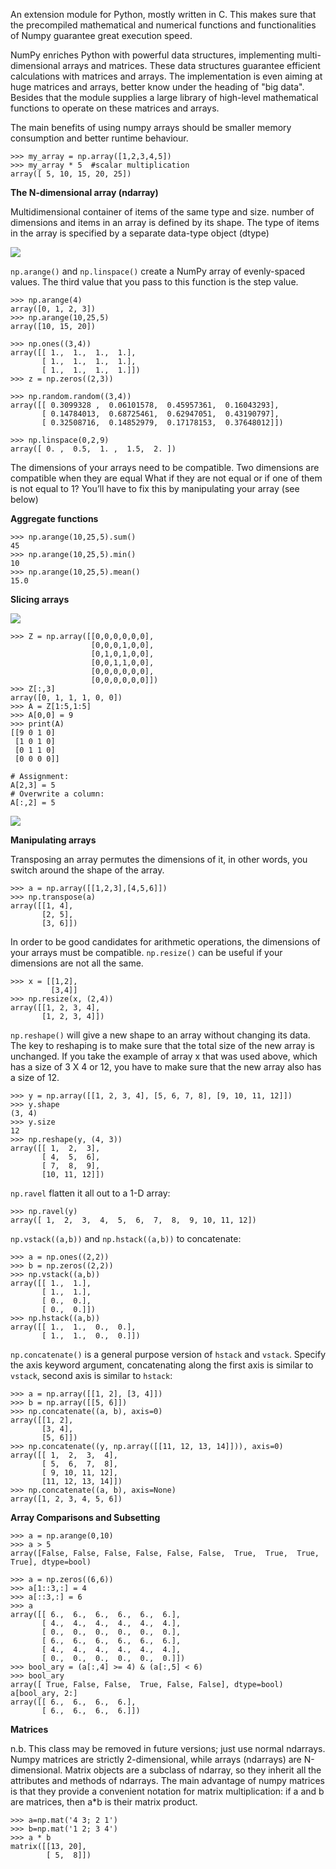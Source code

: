 An extension module for Python, mostly written in C. This makes sure that the precompiled mathematical and numerical functions and functionalities of Numpy guarantee great execution speed.

NumPy enriches Python with powerful data structures, implementing multi-dimensional arrays and matrices. These data structures guarantee efficient calculations with matrices and arrays. The implementation is even aiming at huge matrices and arrays, better know under the heading of "big data". Besides that the module supplies a large library of high-level mathematical functions to operate on these matrices and arrays.

The main benefits of using numpy arrays should be smaller memory consumption and better runtime behaviour.

    >>> my_array = np.array([1,2,3,4,5])
    >>> my_array * 5  #scalar multiplication
    array([ 5, 10, 15, 20, 25])

**The N-dimensional array (ndarray)**

Multidimensional container of items of the same type and size. number of dimensions and items in an array is defined by its shape. The type of items in the array is specified by a separate data-type object (dtype)

![](../images/multi-dim-arrays.png)

`np.arange()` and `np.linspace()` create a NumPy array of evenly-spaced values. The third value that you pass to this function is the step value.

    >>> np.arange(4)
    array([0, 1, 2, 3])
    >>> np.arange(10,25,5)
    array([10, 15, 20])

    >>> np.ones((3,4))
    array([[ 1.,  1.,  1.,  1.],
           [ 1.,  1.,  1.,  1.],
           [ 1.,  1.,  1.,  1.]])
    >>> z = np.zeros((2,3))

    >>> np.random.random((3,4))
    array([[ 0.3099328 ,  0.06101578,  0.45957361,  0.16043293],
           [ 0.14784013,  0.68725461,  0.62947051,  0.43190797],
           [ 0.32508716,  0.14852979,  0.17178153,  0.37648012]])

    >>> np.linspace(0,2,9)
    array([ 0. ,  0.5,  1. ,  1.5,  2. ])

The dimensions of your arrays need to be compatible. Two dimensions are compatible when they are equal
What if they are not equal or if one of them is not equal to 1?
You’ll have to fix this by manipulating your array (see below)

**Aggregate functions**

    >>> np.arange(10,25,5).sum()
    45
    >>> np.arange(10,25,5).min()
    10
    >>> np.arange(10,25,5).mean()
    15.0

**Slicing arrays**

![](../images/nparray-slicing2.png)

    >>> Z = np.array([[0,0,0,0,0,0],
                      [0,0,0,1,0,0],
                      [0,1,0,1,0,0],
                      [0,0,1,1,0,0],
                      [0,0,0,0,0,0],
                      [0,0,0,0,0,0]])
    >>> Z[:,3]
    array([0, 1, 1, 1, 0, 0])
    >>> A = Z[1:5,1:5]
    >>> A[0,0] = 9
    >>> print(A)
    [[9 0 1 0]
     [1 0 1 0]
     [0 1 1 0]
     [0 0 0 0]]

    # Assignment:
    A[2,3] = 5
    # Overwrite a column:
    A[:,2] = 5

![](../images/nparray-slicing.png)

**Manipulating arrays**

Transposing an array permutes the dimensions of it, in other words, you switch around the shape of the array.

    >>> a = np.array([[1,2,3],[4,5,6]])
    >>> np.transpose(a)
    array([[1, 4],
           [2, 5],
           [3, 6]])

In order to be good candidates for arithmetic operations, the dimensions of your arrays must be compatible.
`np.resize()` can be useful if your dimensions are not all the same.

    >>> x = [[1,2],
             [3,4]]
    >>> np.resize(x, (2,4))
    array([[1, 2, 3, 4],
           [1, 2, 3, 4]])

`np.reshape()` will give a new shape to an array without changing its data. The key to reshaping is to make sure that the total size of the new array is unchanged. If you take the example of array x that was used above, which has a size of 3 X 4 or 12, you have to make sure that the new array also has a size of 12.

    >>> y = np.array([[1, 2, 3, 4], [5, 6, 7, 8], [9, 10, 11, 12]])
    >>> y.shape
    (3, 4)
    >>> y.size
    12
    >>> np.reshape(y, (4, 3))
    array([[ 1,  2,  3],
           [ 4,  5,  6],
           [ 7,  8,  9],
           [10, 11, 12]])

`np.ravel` flatten it all out to a 1-D array:

    >>> np.ravel(y)
    array([ 1,  2,  3,  4,  5,  6,  7,  8,  9, 10, 11, 12])

`np.vstack((a,b))` and `np.hstack((a,b))` to concatenate:

    >>> a = np.ones((2,2))
    >>> b = np.zeros((2,2))
    >>> np.vstack((a,b))
    array([[ 1.,  1.],
           [ 1.,  1.],
           [ 0.,  0.],
           [ 0.,  0.]])
    >>> np.hstack((a,b))
    array([[ 1.,  1.,  0.,  0.],
           [ 1.,  1.,  0.,  0.]])

`np.concatenate()` is a general purpose version of `hstack` and `vstack`. Specify the axis keyword argument, concatenating along the first axis is similar to `vstack`, second axis is similar to `hstack`:

    >>> a = np.array([[1, 2], [3, 4]])
    >>> b = np.array([[5, 6]])
    >>> np.concatenate((a, b), axis=0)
    array([[1, 2],
           [3, 4],
           [5, 6]])
    >>> np.concatenate((y, np.array([[11, 12, 13, 14]])), axis=0)
    array([[ 1,  2,  3,  4],
           [ 5,  6,  7,  8],
           [ 9, 10, 11, 12],
           [11, 12, 13, 14]])
    >>> np.concatenate((a, b), axis=None)
    array([1, 2, 3, 4, 5, 6])

**Array Comparisons and Subsetting**

    >>> a = np.arange(0,10)
    >>> a > 5
    array([False, False, False, False, False, False,  True,  True,  True,  True], dtype=bool)

    >>> a = np.zeros((6,6))
    >>> a[1::3,:] = 4
    >>> a[::3,:] = 6
    >>> a
    array([[ 6.,  6.,  6.,  6.,  6.,  6.],
           [ 4.,  4.,  4.,  4.,  4.,  4.],
           [ 0.,  0.,  0.,  0.,  0.,  0.],
           [ 6.,  6.,  6.,  6.,  6.,  6.],
           [ 4.,  4.,  4.,  4.,  4.,  4.],
           [ 0.,  0.,  0.,  0.,  0.,  0.]])
    >>> bool_ary = (a[:,4] >= 4) & (a[:,5] < 6)
    >>> bool_ary
    array([ True, False, False,  True, False, False], dtype=bool)
    a[bool_ary, 2:]
    array([[ 6.,  6.,  6.,  6.],
           [ 6.,  6.,  6.,  6.]])

**Matrices**

n.b. This class may be removed in future versions; just use normal ndarrays. Numpy matrices are strictly 2-dimensional, while arrays (ndarrays) are N-dimensional. Matrix objects are a subclass of ndarray, so they inherit all the attributes and methods of ndarrays.
The main advantage of numpy matrices is that they provide a convenient notation for matrix multiplication: if a and b are matrices, then a*b is their matrix product.

    >>> a=np.mat('4 3; 2 1')
    >>> b=np.mat('1 2; 3 4')
    >>> a * b
    matrix([[13, 20],
            [ 5,  8]])
